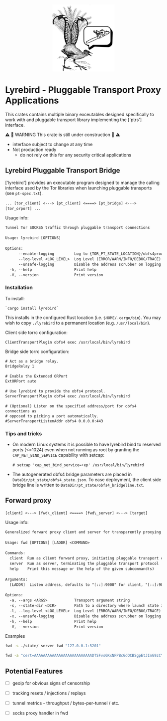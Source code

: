 <p align="center">
<img
 alt="lyrebird logo: a lyrebird making noises you would never expect from a bird."
 width="200px"
 src="../../doc/lyrebird_logo.png"/>
</p>

# Lyrebird - Pluggable Transport Proxy Applications

This crates contains multiple binary exceutables designed specifically to work
with and pluggable transport library implementing the ['ptrs'] interface.

⚠️  🚧 WARNING This crate is still under construction 🚧 ⚠️
- interface subject to change at any time 
- Not production ready
  - do not rely on this for any security critical applications


## Lyrebird Pluggable Transport Bridge

['lyrebird'] provides an executable program designed to manage the calling
interface used by the Tor libraries when launching pluggable transports (see `pt-spec.txt`).

`... [tor_client] <---> [pt_client] <====> [pt_bridge] <---> [tor_orport] ...`

Usage info:

```txt
Tunnel Tor SOCKS5 traffic through pluggable transport connections

Usage: lyrebird [OPTIONS]

Options:
      --enable-logging         Log to {TOR_PT_STATE_LOCATION}/obfs4proxy.log
      --log-level <LOG_LEVEL>  Log Level (ERROR/WARN/INFO/DEBUG/TRACE) [default: ERROR]
      --unsafe-logging         Disable the address scrubber on logging
  -h, --help                   Print help
  -V, --version                Print version
```

### Installation

To install:

    `cargo install lyrebird`

This installs in the configured Rust location (i.e. `$HOME/.cargo/bin`). You may
wish to copy `./lyrebird` to a permanent location (e.g. `/usr/local/bin`).

Client side torrc configuration:
```
ClientTransportPlugin obfs4 exec /usr/local/bin/lyrebird
```

Bridge side torrc configuration:
```
# Act as a bridge relay.
BridgeRelay 1

# Enable the Extended ORPort
ExtORPort auto

# Use lyrebird to provide the obfs4 protocol.
ServerTransportPlugin obfs4 exec /usr/local/bin/lyrebird

# (Optional) Listen on the specified address/port for obfs4 connections as
# opposed to picking a port automatically.
#ServerTransportListenAddr obfs4 0.0.0.0:443
```

### Tips and tricks

 * On modern Linux systems it is possible to have lyrebird bind to reserved
   ports (<=1024) even when not running as root by granting the
   `CAP_NET_BIND_SERVICE` capability with setcap:

   `# setcap 'cap_net_bind_service=+ep' /usr/local/bin/lyrebird`

 * The autogenerated obfs4 bridge parameters are placed in
   `DataDir/pt_state/obfs4_state.json`.  To ease deployment, the client side
   bridge line is written to `DataDir/pt_state/obfs4_bridgeline.txt`.



## Forward proxy

` [client] <---> [fwd\_client] <====> [fwd\_server] <---> [target] `

Usage info:

```txt
Generalized forward proxy client and server for transparently proxying traffic over PTs.

Usage: fwd [OPTIONS] [LADDR] <COMMAND>

Commands:
  client  Run as client forward proxy, initiating pluggable transport connection
  server  Run as server, terminating the pluggable transport protocol
  help    Print this message or the help of the given subcommand(s)

Arguments:
  [LADDR]  Listen address, defaults to "[::]:9000" for client, "[::]:9001" for server

Options:
  -a, --args <ARGS>            Transport argument string
  -s, --state-dir <DIR>        Path to a directory where launch state is located.
  -l, --log-level <LOG_LEVEL>  Log Level (ERROR/WARN/INFO/DEBUG/TRACE) [default: INFO]
  -x, --unsafe-logging         Disable the address scrubber on logging
  -h, --help                   Print help
  -V, --version                Print version
```

Examples


```sh
fwd -s ./state/ server fwd "127.0.0.1:5201"
```

```sh
fwd -a "cert=AAAAAAAAAAAAAAAAAAAAAAAAAADTSFvsGKxNFPBcGdOCBSgpEtJInG9zCYZezBPVBuBWag;iat-mode=0" -l DEBUG 127.0.0.1:9000 client 127.0.0.1:9001
```


## Potential Features

- [ ] geoip for obvious signs of censorship
- [ ] tracking resets / injections / replays
- [ ] tunnel metrics - throughput / bytes-per-tunnel / etc.
- [ ] socks proxy handler in fwd


